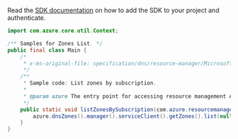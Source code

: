 Read the [SDK documentation](https://github.com/Azure/azure-sdk-for-java/blob/azure-resourcemanager_2.15.0/sdk/resourcemanager/azure-resourcemanager/README.md) on how to add the SDK to your project and authenticate.

```java
import com.azure.core.util.Context;

/** Samples for Zones List. */
public final class Main {
    /*
     * x-ms-original-file: specification/dns/resource-manager/Microsoft.Network/stable/2018-05-01/examples/ListZonesBySubscription.json
     */
    /**
     * Sample code: List zones by subscription.
     *
     * @param azure The entry point for accessing resource management APIs in Azure.
     */
    public static void listZonesBySubscription(com.azure.resourcemanager.AzureResourceManager azure) {
        azure.dnsZones().manager().serviceClient().getZones().list(null, Context.NONE);
    }
}
```

